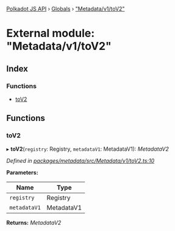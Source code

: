 [Polkadot JS API](../README.md) › [Globals](../globals.md) › ["Metadata/v1/toV2"](_metadata_v1_tov2_.md)

# External module: "Metadata/v1/toV2"

## Index

### Functions

* [toV2](_metadata_v1_tov2_.md#tov2)

## Functions

###  toV2

▸ **toV2**(`registry`: Registry, `metadataV1`: MetadataV1): *MetadataV2*

*Defined in [packages/metadata/src/Metadata/v1/toV2.ts:10](https://github.com/polkadot-js/api/blob/3db15e73a5/packages/metadata/src/Metadata/v1/toV2.ts#L10)*

**Parameters:**

Name | Type |
------ | ------ |
`registry` | Registry |
`metadataV1` | MetadataV1 |

**Returns:** *MetadataV2*
